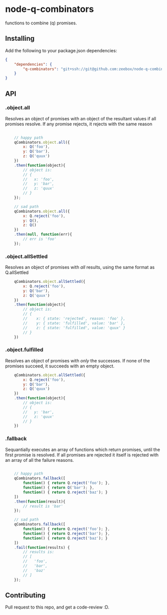# node-q-combinators

functions to combine (q) promises. 


## Installing

Add the following to your package.json dependencies: 

```json
{
	"dependencies": { 
		"q-combinators": "git+ssh://git@github.com:zeebox/node-q-combinators.git#v0.0.1"
	}
}	
```

## API

### .object.all

Resolves an object of promises with an object of the resultant values if all promises resolve.  If any promise rejects, it rejects with the same reason

```javascript
	
	// happy path
	qCombinators.object.all({
		x: Q('foo'),
		y: Q('bar'),
		z: Q('quux')
	})
	.then(function(object){
		// object is:
		// { 
		//   x: 'foo',
		//   y: 'bar',
		//   z: 'quux'
		// }
	});

	// sad path
	qCombinators.object.all({ 
		x: Q.reject('foo'),
		y: Q(),
		z: Q()
	})
	.then(null, function(err){ 
		// err is 'foo' 
	});

```


### .object.allSettled

Resolves an object of promises with *all* results, using the same format as Q.allSettled

```javascript
	qCombinators.object.allSettled({ 
		x: Q.reject('foo'),
		y: Q('bar'),
		z: Q('quux')
	})
	.then(function(object){ 
		// object is: 
		// { 
		//	  x: { state: 'rejected', reason: 'foo' },
		//	  y: { state: 'fulfilled', value: 'bar' },
		//	  z: { state: 'fulfilled', value: 'quux' }
		// }
	})
```

### .object.fulfilled

Resolves an object of promises with *only* the successes.  If none of the promises succeed, it succeeds with an empty object. 

```javascript
	qCombinators.object.allSettled({ 
		x: Q.reject('foo'),
		y: Q('bar'),
		z: Q('quux')
	})
	.then(function(object){ 
		// object is:
		// {
		//   y: 'bar',
		//   z: 'quux'
		// }
	})
```

### .fallback

Sequantially executes an array of functions which return promises, until the first promise is resolved. If all promises are rejected it itself is rejected with an array of all the failure reasons.

```javascript
	
	// happy path
	qCombinators.fallback([
		function() { return Q.reject('foo'); },
		function() { return Q('bar'); },
		function() { return Q.reject('baz'); }
	])
	.then(function(result){
		// result is 'bar'
	});

	// sad path
	qCombinators.fallback([
		function() { return Q.reject('foo'); },
		function() { return Q.reject('bar'); },
		function() { return Q.reject('baz'); }
	])
	.fail(function(results) {
		// results is:
		// [
		//   'foo',
		//   'bar',
		//   'baz'
		// ]
	});

```


## Contributing

Pull request to this repo, and get a code-review :D.
